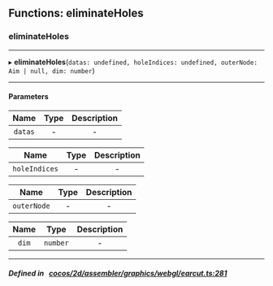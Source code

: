 ## Functions: eliminateHoles

### eliminateHoles


___
▸ **eliminateHoles**(`datas: undefined, holeIndices: undefined, outerNode: Aim | null, dim: number`)
___


#### Parameters

| Name | Type | Description |
| :------: | :------: | :------: |
| `datas` | - | - |

| Name | Type | Description |
| :------: | :------: | :------: |
| `holeIndices` | - | - |

| Name | Type | Description |
| :------: | :------: | :------: |
| `outerNode` | - | - |

| Name | Type | Description |
| :------: | :------: | :------: |
| `dim` | `number` | - |


___


##### Defined in &nbsp;   [cocos/2d/assembler/graphics/webgl/earcut.ts:281](https://github.com/cocos-creator/engine/blob/c7bf6b8a9/cocos/2d/assembler/graphics/webgl/earcut.ts#L281)&nbsp;
